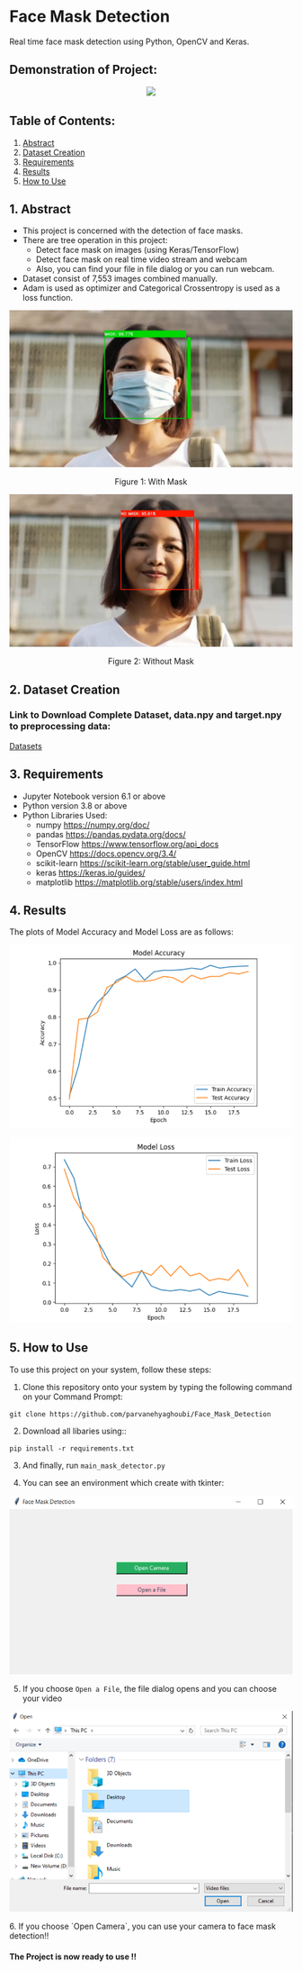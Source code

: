 # Face Mask Detection 
Real time face mask detection using Python, OpenCV and Keras.

## Demonstration of Project:
<p align="center">
  <img src="https://github.com/parvanehyaghoubi/Face_Mask_Detection/blob/main/images/face_mask_detected.gif?raw=true" />
</p>

## Table of Contents:
1. [Abstract](https://github.com/parvanehyaghoubi/Face_Mask_Detection#1-abstract)
2. [Dataset Creation](https://github.com/parvanehyaghoubi/Face_Mask_Detection#2-dataset-creation)
3. [Requirements](https://github.com/parvanehyaghoubi/Face_Mask_Detection#3-requirements)
4. [Results](https://github.com/parvanehyaghoubi/Face_Mask_Detection#4-results)
5. [How to Use](https://github.com/parvanehyaghoubi/Face_Mask_Detection#5-how-to-use)

## 1. Abstract
- This project is concerned with the detection of face masks.
- There are tree operation in this project:
  - Detect face mask on images (using Keras/TensorFlow)
  - Detect face mask on real  time video stream and webcam
  - Also, you can find your file in file dialog or you can run webcam.
- Dataset consist of  7,553 images combined manually.
- Adam is used as optimizer and Categorical Crossentropy is used as a loss function.

<p align="center">
  <img src="https://github.com/parvanehyaghoubi/Face_Mask_Detection/blob/main/images/with_mask_detection.png?raw=true" />
</p>
<p align=center> 
Figure 1: With Mask
</p>

<p align="center">
  <img src="https://github.com/parvanehyaghoubi/Face_Mask_Detection/blob/main/images/without_mask_detection.png?raw=true" />
</p>

<p align=center> 
Figure 2: Without Mask
</p>

## 2. Dataset Creation
### Link to Download Complete Dataset, data.npy and target.npy to preprocessing data:
[Datasets](https://drive.google.com/drive/folders/1o4iNmnXvIAsR2RArvRP-prliNfbdVbTr?usp=sharing)

## 3. Requirements
- Jupyter Notebook version 6.1 or above
- Python version 3.8 or above
- Python Libraries Used:
  - numpy https://numpy.org/doc/
  - pandas https://pandas.pydata.org/docs/
  - TensorFlow https://www.tensorflow.org/api_docs
  - OpenCV https://docs.opencv.org/3.4/
  - scikit-learn https://scikit-learn.org/stable/user_guide.html
  - keras https://keras.io/guides/
  - matplotlib https://matplotlib.org/stable/users/index.html


 ## 4. Results
The plots of Model Accuracy and Model Loss are as follows:

<p align="center">
  <img src="https://github.com/parvanehyaghoubi/Face_Mask_Detection/blob/main/images/Model_Accuracy.png?raw=true" />
</p>


<p align="center">
  <img src="https://github.com/parvanehyaghoubi/Face_Mask_Detection/blob/main/images/Model_Loss.png?raw=true" />
</p>

## 5. How to Use

To use this project on your system, follow these steps:

1. Clone this repository onto your system by typing the following command on your Command Prompt:
```
git clone https://github.com/parvanehyaghoubi/Face_Mask_Detection
```

2. Download all libaries using::
```
pip install -r requirements.txt
```

3. And finally, run `main_mask_detector.py`

4. You can see an environment which create with tkinter:

<p align="center">
  <img src="https://github.com/parvanehyaghoubi/Face_Mask_Detection/blob/main/images/Root_Tkinter.png?raw=true" />
</p>

5. If you choose `Open a File`, the file dialog opens and you can choose your video

<p align="center">
  <img src="https://github.com/parvanehyaghoubi/Face_Mask_Detection/blob/main/images/File_Dialog.png?raw=true" />
</p>
6. If you choose `Open Camera`, you can use your camera to face mask detection!!

#### The Project is now ready to use !!
